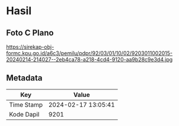 # Hasil

## Foto C Plano

https://sirekap-obj-formc.kpu.go.id/a6c3/pemilu/pdpr/92/03/01/10/02/9203011002015-20240214-214027--2eb4ca78-a218-4cd4-9120-aa9b28c9e3d4.jpg


## Metadata

| Key        | Value               |
| ---------- | ------------------- |
| Time Stamp | 2024-02-17 13:05:41 |
| Kode Dapil | 9201                |



